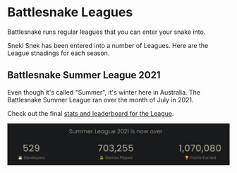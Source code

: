 # Battlesnake Leagues

Battlesnake runs regular leagues that you can enter your snake into.

Sneki Snek has been entered into a number of Leagues. Here are the League stnadings for each season.

## Battlesnake Summer League 2021

Even though it's called "Summer", it's winter here in Australia. The Battlesnake Summer League ran over the month of July in 2021.

Check out the final [stats and leaderboard for the League](https://play.battlesnake.com/league/summer-league-2021/).

<a href="https://play.battlesnake.com/league/summer-league-2021/" target="blank"><img align="" src="https://github.com/mishmanners/starter-snake-python/blob/main/Leagues/Summer%20League%20stats.JPG" width="700" /></a>